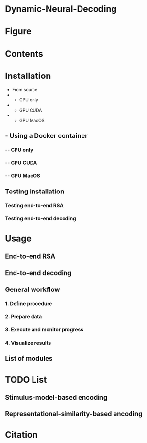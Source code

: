 # Dynamic-Neural-Decoding

# Figure

# Contents

# Installation
- From source
- - CPU only
- - GPU CUDA
- - GPU MacOS
## - Using a Docker container
### -- CPU only
### -- GPU CUDA
### -- GPU MacOS
## Testing installation
### Testing end-to-end RSA
### Testing end-to-end decoding

# Usage
## End-to-end RSA
## End-to-end decoding
## General workflow
### 1. Define procedure
### 2. Prepare data
### 3. Execute and monitor progress
### 4. Visualize results
## List of modules

# TODO List
## Stimulus-model-based encoding
## Representational-similarity-based encoding

# Citation
